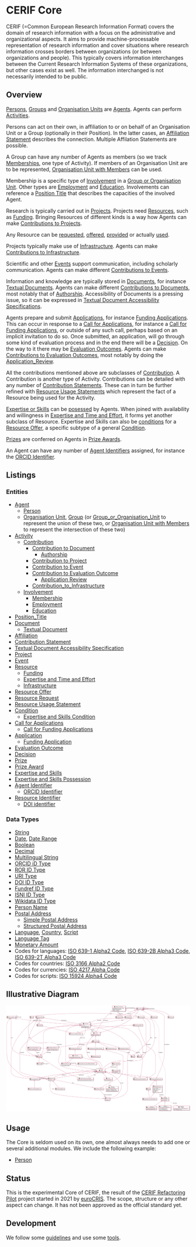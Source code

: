 # CERIF Core
CERIF (=Common European Research Information Format) covers the domain of research information with a focus on the administrative and organizational aspects.
It aims to provide machine-processable representation of research information and cover situations where research information crosses borders between organizations (or between organizations and people).
This typically covers information interchanges between the Current Research Information Systems of these organizations, but other cases exist as well.
The information interchanged is not necessarily intended to be public.

## Overview
[Persons](./entities/Person.md), [Groups](./entities/Group.md) and [Organisation Units](./entities/Organisation_Unit.md) are [Agents](./entities/Agent.md).
Agents can perform [Activities](./entities/Activity.md).

Persons can act on their own, in affiliation to or on behalf of an Organisation Unit or a Group (optionally in their Position).
In the latter cases, an [Affiliation Statement](./entities/Affiliation_Statement.md) describes the connection. Multiple Affilation Statements are possible.

A Group can have any number of Agents as members (so we track [Memberships](./entities/Membership.md), one type of Activity).
If members of an Organisation Unit are to be represented, [Organisation Unit with Members](./entities/Organisation_Unit_with_Members.md) can be used.

Membership is a specific type of [Involvement](./entities/Involvement.md) in a [Group or Organisation Unit](./entities/Group_or_Organisation_Unit.md).
Other types are [Employment](./entities/Employment.md) and [Education](./entities/Education.md).
Involvements can reference a [Position Title](./entities/Position_Title.md) that describes the capacities of the involved Agent.

Research is typically carried out in [Projects](./entities/Project.md). 
Projects need [Resources](./entities/Resource.md), such as [Funding](./entities/Funding.md).
Bringing Resources of different kinds is a way how Agents can make [Contributions to Projects](./entities/Contribution_to_Project.md).

Any Resource can be [requested](./entities/Resource_Request.md), 
[offered](./entities/Resource_Offer.md), 
[provided](./entities/Contribution_Statement.md) or 
actually [used](./entities/Resource_Usage_Statement.md).

Projects typically make use of [Infrastructure](./entities/Infrastructure.md).
Agents can make [Contributions to Infrastructure](./entities/Contribution_to_Infrastructure.md).

Scientific and other [Events](./entities/Event.md) support communication, including scholarly communication. 
Agents can make different [Contributions to Events](./entities/Contribution_to_Event.md).

Information and knowledge are typically stored in [Documents](./entities/Document.md), for instance [Textual Documents](./entities/Textual_Document.md).
Agents can make different [Contributions to Documents](./entities/Contribution_to_Document.md), most notably that of [Authorship](./entities/Authorship.md).
Accessibility of Documents is a pressing issue, so it can be expressed in [Textual Document Accessibility Specifications](./entities/Textual_Document_Accessibility_Specification.md).

Agents prepare and submit [Applications](./entities/Application.md), for instance [Funding Applications](./entities/Funding_Application.md).
This can occur in response to a [Call for Applications](./entities/Call_for_Applications.md), for instance a [Call for Funding Applications](./entities/Call_for_Funding_Applications.md), or outside of any such call, perhaps based on an implicit invitation to do so.
Once submitted, an application, will go through some kind of evaluation process and in the end there will be a [Decision](./entities/Decision.md).
On the way to it there may be [Evaluation Outcomes](./entities/Evaluation_Outcome.md).
Agents can make [Contributions to Evaluation Outcomes](./entities/Contribution_to_Evaluation_Outcome.md), most notably by doing the [Application_Review](./entities/Application_Review.md).

All the contributions mentioned above are subclasses of [Contribution](./entities/Contribution.md).
A Contribution is another type of Activity.
Contributions can be detailed with any number of [Contribution Statements](./entities/Contribution_Statement.md).
These can in turn be further refined with [Resource Usage Statements](./entities/Resource_Usage_Statement.md) which represent the fact of a Resource being used for the Activity.

[Expertise or Skills](./entities/Expertise_and_Skills.md) can be [posessed](./entities/Expertise_and_Skills_Possession.md) by Agents.
When joined with availability and willingness in [Expertise and Time and Effort](./entities/Expertise_and_Time_and_Effort.md), it forms yet another subclass of Resource.
Expertise and Skills can also be [conditions](./entities/Expertise_and_Skills_Condition.md) for a [Resource Offer](./entities/Resource_Offer.md),
a specific subtype of a general [Condition](./entities/Condition.md).

[Prizes](./entities/Prize.md) are conferred on Agents in [Prize Awards](./entities/Prize_Award.md).

An Agent can have any number of [Agent Identifiers](./entities/Agent_Identifier.md) assigned,
for instance the [ORCID Identifier](./entities/ORCID_Identifier.md).

## Listings

### Entities
* [Agent](./entities/Agent.md)
  * [Person](./entities/Person.md)
  * [Organisation Unit](./entities/Organisation_Unit.md), [Group](./entities/Group.md) (or [Group_or_Organisation_Unit](./entities/Group_or_Organisation_Unit.md) to represent the union of these two, or [Organisation Unit with Members](./entities/Organisation_Unit_with_Members.md) to represent the intersection of these two)
* [Activity](./entities/Activity.md)
  * [Contribution](./entities/Contribution.md)
    * [Contribution to Document](./entities/Contribution_to_Document.md)    
      * [Authorship](./entities/Authorship.md)
    * [Contribution to Project](./entities/Contribution_to_Project.md)
    * [Contribution to Event](./entities/Contribution_to_Event.md)
    * [Contribution to Evaluation Outcome](./entities/Contribution_to_Evaluation_Outcome.md)
      * [Application Review](./entities/Application_Review.md)
    * [Contribution_to_Infrastructure](./entities/Contribution_to_Infrastructure.md)
  * [Involvement](./entities/Involvement.md)
    * [Membership](./entities/Membership.md)
    * [Employment](./entities/Employment.md)
    * [Education](./entities/Education.md)
* [Position_Title](./entities/Position_Title.md)
* [Document](./entities/Document.md)
  * [Textual Document](./entities/Textual_Document.md)
* [Affiliation](./entities/Affiliation_Statement.md)
* [Contribution Statement](./entities/Contribution_Statement.md)
* [Textual Document Accessibility Specification](./entities/Textual_Document_Accessibility_Specification.md)
* [Project](./entities/Project.md)
* [Event](./entities/Event.md)
* [Resource](./entities/Resource.md)
  * [Funding](./entities/Funding.md)
  * [Expertise and Time and Effort](./entities/Expertise_and_Time_and_Effort.md)
  * [Infrastructure](./entities/Infrastructure.md)
* [Resource Offer](./entities/Resource_Offer.md)
* [Resource Request](./entities/Resource_Request.md)
* [Resource Usage Statement](./entities/Resource_Usage_Statement.md)
* [Condition](./entities/Condition.md)
  * [Expertise and Skills Condition](./entities/Expertise_and_Skills_Condition.md)
* [Call for Applications](./entities/Call_for_Applications.md)
  * [Call for Funding Applications](./entities/Call_for_Funding_Applications.md)
* [Application](./entities/Application.md)
  * [Funding Application](./entities/Funding_Application.md) 
* [Evaluation Outcome](./entities/Evaluation_Outcome.md)
* [Decision](./entities/Decision.md) 	
* [Prize](./entities/Prize.md)
* [Prize Award](./entities/Prize_Award.md)
* [Expertise and Skills](./entities/Expertise_and_Skills.md)
* [Expertise and Skills Possession](./entities/Expertise_and_Skills_Possession.md)
* [Agent Identifier](./entities/Agent_Identifier.md)
  * [ORCID Identifier](./entities/ORCID_Identifier.md)
* [Resource Identifier](./entities/Resource_Identifier.md)
  * [DOI identifier](./entities/DOI_Identifier.md)

### Data Types
* [String](./datatypes/String.md)
* [Date](./datatypes/Date.md), [Date Range](./datatypes/Date_Range.md)
* [Boolean](./datatypes/Boolean.md)
* [Decimal](./datatypes/Decimal.md)
* [Multilingual String](./datatypes/Multilingual_String.md)
* [ORCID iD Type](./datatypes/ORCID_iD.md)
* [ROR ID Type](./datatypes/ROR_ID.md)
* [URI Type](./datatypes/URI.md)
* [DOI ID Type](./datatypes/DOI_ID.md)
* [Fundref ID Type](./datatypes/FundRef_ID.md)
* [ISNI ID Type](./datatypes/ISNI_ID.md)
* [Wikidata ID Type](./datatypes/Wikidata_ID.md)
* [Person Name](./datatypes/Person_Name.md)
* [Postal Address](./datatypes/Postal_Address.md)
  * [Simple Postal Address](./datatypes/Simple_Postal_Address.md)
  * [Structured Postal Address](./datatypes/Structured_Postal_Address.md)
* [Language](./datatypes/Language.md), [Country](./datatypes/Country.md), [Script](./datatypes/Script.md)
* [Language Tag](./datatypes/Language_Tag.md)
* [Monetary Amount](./datatypes/Monetary_Amount.md)
* Codes for languages: [ISO 639-1 Alpha2 Code](./datatypes/ISO_639_1_Alpha2_Code.md), [ISO 639-2B Alpha3 Code](./datatypes/ISO_639_2B_Alpha3_Code.md), [ISO 639-2T Alpha3 Code](./datatypes/ISO_639_2T_Alpha3_Code.md)
* Codes for countries: [ISO 3166 Alpha2 Code](./datatypes/ISO_3166_Alpha2_Code.md)
* Codes for currencies: [ISO 4217 Alpha Code](./datatypes/ISO_4217_Alpha_Code.md)
* Codes for scripts: [ISO 15924 Alpha4 Code](./datatypes/ISO_15924_Alpha4_Code.md)

## Illustrative Diagram
![The CERIF Core diagram](./diagrams/core.svg)

## Usage
The Core is seldom used on its own, one almost always needs to add one or several additional modules.
We include the following example:
* [Person](./examples/Person_Example1.md)

## Status
This is the experimental Core of CERIF, 
the result of the [CERIF Refactoring Pilot](https://www.eurocris.org/cerif-refactoring-project-introduction) project 
started in 2021 by [euroCRIS](https://www.eurocris.org/).
The scope, structure or any other aspect can change.
It has not been approved as the official standard yet.

## Development
We follow some [guidelines](./guidelines#cerif-guidelines) and use some [tools](./tools#cerif-core-tools).